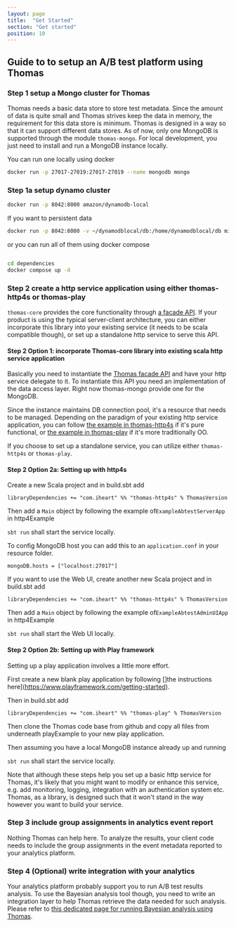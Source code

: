 ```yaml
---
layout: page
title:  "Get Started"
section: "Get started"
position: 10
---
```



## Guide to to setup an A/B test platform using Thomas

### Step 1 setup a Mongo cluster for Thomas

Thomas needs a basic data store to store test metadata. Since the amount of data is quite small and Thomas strives keep the data in memory, the requirement for this data store is minimum. Thomas is designed in a way so that it can support different data stores. As of now, only one MongoDB is supported through the module `thomas-mongo`. For local development, you just need to install and run a MongoDB instance locally.  

You can run one locally using docker
```bash
docker run -p 27017-27019:27017-27019 --name mongodb mongo
```
### Step 1a setup dynamo cluster


```bash
docker run -p 8042:8000 amazon/dynamodb-local

``` 
If you want to persistent data 
```bash
docker run -p 8042:8000 -v ~/dynamodblocal/db:/home/dynamodblocal/db misoca/dynamodb-local-persist
```

or you can run all of them using docker compose

```bash

cd dependencies
docker compose up -d
```


### Step 2 create a http service application using either thomas-http4s or thomas-play

`thomas-core` provides the core functionality through [a facade API](https://iheartradio.github.io/thomas/api/com/iheart/thomas/API.html). If your product is using the typical server-client architecture, you can either incorporate this library into your existing service (it needs to be scala compatible though), or set up a standalone http service to serve this API. 

#### Step 2 Option 1: incorporate Thomas-core library into existing scala http service application

Basically you need to instantiate the [Thomas facade API](https://iheartradio.github.io/thomas/api/com/iheart/thomas/API.html) and have your http service delegate to it. To instantiate this API you need an implementation of the data access layer. Right now thomas-mongo provide one for the MongoDB. 

Since the instance maintains DB connection pool, it's a resource that needs to be managed. Depending on the paradigm of your existing http service application, you can follow [the example in thomas-http4s](https://iheartradio.github.io/thomas/api/com/iheart/thomas/http4s/AbtestService$.html) if it's pure functional, or [the example in thomas-play](https://iheartradio.github.io/thomas/api/com/iheart/thomas/play/APIProvider.html) if it's more traditionally OO.  


If you choose to set up a standalone service, you can utilize either `thomas-http4s` or `thomas-play`.
 
#### Step 2 Option 2a: Setting up with http4s

Create a new Scala project and in build.sbt add

```
libraryDependencies += "com.iheart" %% "thomas-http4s" % ThomasVersion
``` 
Then add a `Main` object by following the example of`ExampleAbtestServerApp` in http4Example

`sbt run` shall start the service locally.  
  
To config MongoDB host you can add this to an `application.conf` in your resource folder.
```
mongoDB.hosts = ["localhost:27017"]
```

If you want to use the Web UI, create another new Scala project and in build.sbt add

```
libraryDependencies += "com.iheart" %% "thomas-http4s" % ThomasVersion
``` 

Then add a `Main` object by following the example of`ExampleAbtestAdminUIApp` in http4Example

`sbt run` shall start the Web UI locally.


#### Step 2 Option 2b: Setting up with Play framework

Setting up a play application involves a little more effort. 

First create a new blank play application by following []the instructions here](https://www.playframework.com/getting-started). 

Then in build.sbt add

```
libraryDependencies += "com.iheart" %% "thomas-play" % ThomasVersion
```

Then clone the Thomas code base from github and copy all files from underneath playExample to your new play application. 

Then assuming you have a local MongoDB instance already up and running

`sbt run` shall start the service locally. 
 

Note that although these steps help you set up a basic http service for Thomas, it's likely that you might want to modify or enhance this service, e.g. add monitoring, logging, integration with an authentication system etc. Thomas, as a library, is designed such that it won't stand in the way however you want to build your service. 

### Step 3 include group assignments in analytics event report

Nothing Thomas can help here. To analyze the results, your client code needs to include the group assignments in the event metadata reported to your analytics platform. 


### Step 4 (Optional) write integration with your analytics
 
Your analytics platform probably support you to run A/B test results analysis. To use the Bayesian analysis tool though, you need to write 
an integration layer to help Thomas retrieve the data needed for such analysis. Please refer to [this dedicated page for running Bayesian analysis using Thomas](bayesian.html). 

